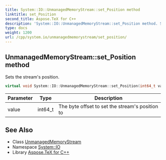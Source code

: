 ```yaml
---
title: System::IO::UnmanagedMemoryStream::set_Position method
linktitle: set_Position
second_title: Aspose.TeX for C++
description: 'System::IO::UnmanagedMemoryStream::set_Position method. Sets the stream''s position in C++.'
type: docs
weight: 1200
url: /cpp/system.io/unmanagedmemorystream/set_position/
---
```

## UnmanagedMemoryStream::set_Position method


Sets the stream's position.

```cpp
virtual void System::IO::UnmanagedMemoryStream::set_Position(int64_t value) override
```


| Parameter | Type | Description |
| --- | --- | --- |
| value | int64_t | The byte offset to set the stream's position to |

## See Also

* Class [UnmanagedMemoryStream](../)
* Namespace [System::IO](../../)
* Library [Aspose.TeX for C++](../../../)
